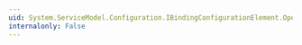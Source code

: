 ```yaml
---
uid: System.ServiceModel.Configuration.IBindingConfigurationElement.OpenTimeout
internalonly: False
---
```

